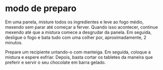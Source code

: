 # modo de preparo

Em uma panela, misture todos os ingredientes e leve ao fogo médio, mexendo sem parar até começar a ferver. Quando isso acontecer, continue mexendo até que a mistura comece a desgrudar da panela. Em seguida, desligue o fogo e bata tudo com uma colher por, aproximadamente, 2 minutos.

Prepare um recipiente untando-o com manteiga. Em seguida, coloque a mistura e espere esfriar. Depois, basta cortar os tabletes da maneira que preferir e servir o seu chocolate em barra gelado.

